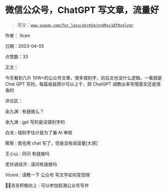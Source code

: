 # 微信公众号，ChatGPT 写文章，流量好

> 原文：[`www.yuque.com/for_lazy/xkrm14/oyd9yc1df9sglvgr`](https://www.yuque.com/for_lazy/xkrm14/oyd9yc1df9sglvgr)

作者： Xcen

日期：2023-04-05

点赞数：33

正文：

今天看到几片 10W+的公众号文章，很多错别字，前后文也没什么逻辑，一看就是 Chat GPT 写的，每篇收益预计可以上千，把 ChatGPT 调教出来写情感文还是很香的

评论区：

金九渊 : 有链接么？

金九渊 : gpt 写的是没错别字的

白龙 : 错别字估计是为了骗 AI 审核

筱筱 : 我也用 chat 写了，但是没有阅读量[大哭]

王小山 : 同问 有链接吗

老孙说经济 : 请问有链接吗

Vicent : 请教一下 公众号 写文字如何变现呀

💪🏻吉吉积极向上 : 可以参加航海公众号写作



